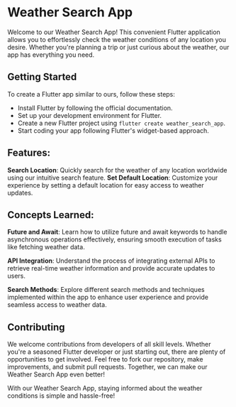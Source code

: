# Weather Search App
Welcome to our Weather Search App! This convenient Flutter application allows you to effortlessly check the weather conditions of any location you desire. Whether you're planning a trip or just curious about the weather, our app has everything you need.

## Getting Started
To create a Flutter app similar to ours, follow these steps:
- Install Flutter by following the official documentation.
- Set up your development environment for Flutter.
- Create a new Flutter project using ```flutter create weather_search_app```.
- Start coding your app following Flutter's widget-based approach.

## Features:
**Search Location**: Quickly search for the weather of any location worldwide using our intuitive search feature.
**Set Default Location**: Customize your experience by setting a default location for easy access to weather updates.

## Concepts Learned:
**Future and Await**: Learn how to utilize future and await keywords to handle asynchronous operations effectively, ensuring smooth execution of tasks like fetching weather data.

**API Integration**: Understand the process of integrating external APIs to retrieve real-time weather information and provide accurate updates to users.

**Search Methods**: Explore different search methods and techniques implemented within the app to enhance user experience and provide seamless access to weather data.

## Contributing
We welcome contributions from developers of all skill levels. Whether you're a seasoned Flutter developer or just starting out, there are plenty of opportunities to get involved. Feel free to fork our repository, make improvements, and submit pull requests. Together, we can make our Weather Search App even better!

With our Weather Search App, staying informed about the weather conditions is simple and hassle-free!

